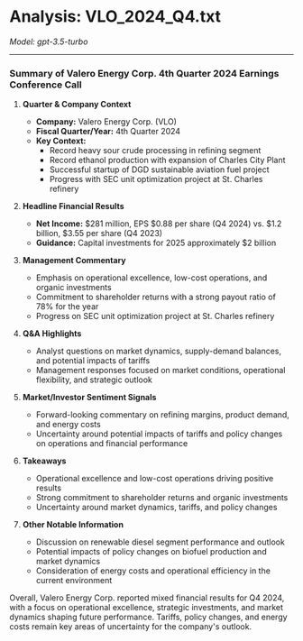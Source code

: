 # Analysis: VLO_2024_Q4.txt

*Model: gpt-3.5-turbo*

---

### Summary of Valero Energy Corp. 4th Quarter 2024 Earnings Conference Call

1. **Quarter & Company Context**
   - **Company:** Valero Energy Corp. (VLO)
   - **Fiscal Quarter/Year:** 4th Quarter 2024
   - **Key Context:** 
     - Record heavy sour crude processing in refining segment
     - Record ethanol production with expansion of Charles City Plant
     - Successful startup of DGD sustainable aviation fuel project
     - Progress with SEC unit optimization project at St. Charles refinery

2. **Headline Financial Results**
   - **Net Income:** $281 million, EPS $0.88 per share (Q4 2024) vs. $1.2 billion, $3.55 per share (Q4 2023)
   - **Guidance:** Capital investments for 2025 approximately $2 billion

3. **Management Commentary**
   - Emphasis on operational excellence, low-cost operations, and organic investments
   - Commitment to shareholder returns with a strong payout ratio of 78% for the year
   - Progress on SEC unit optimization project at St. Charles refinery

4. **Q&A Highlights**
   - Analyst questions on market dynamics, supply-demand balances, and potential impacts of tariffs
   - Management responses focused on market conditions, operational flexibility, and strategic outlook

5. **Market/Investor Sentiment Signals**
   - Forward-looking commentary on refining margins, product demand, and energy costs
   - Uncertainty around potential impacts of tariffs and policy changes on operations and financial performance

6. **Takeaways**
   - Operational excellence and low-cost operations driving positive results
   - Strong commitment to shareholder returns and organic investments
   - Uncertainty around market dynamics, tariffs, and policy changes

7. **Other Notable Information**
   - Discussion on renewable diesel segment performance and outlook
   - Potential impacts of policy changes on biofuel production and market dynamics
   - Consideration of energy costs and operational efficiency in the current environment

Overall, Valero Energy Corp. reported mixed financial results for Q4 2024, with a focus on operational excellence, strategic investments, and market dynamics shaping future performance. Tariffs, policy changes, and energy costs remain key areas of uncertainty for the company's outlook.